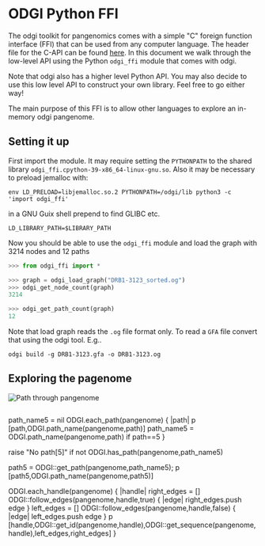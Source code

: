 # ODGI Python FFI

The odgi toolkit for pangenomics comes with a simple "C" foreign function interface (FFI) that can be used from any computer language.
The header file for the C-API can be found [here](https://github.com/pjotrp/odgi/blob/master/src/odgi-api.h).
In this document we walk through the low-level API using the Python `odgi_ffi` module that comes with odgi.

Note that odgi also has a higher level Python API. You may also decide to use this low level API to construct your own library.
Feel free to go either way!

The main purpose of this FFI is to allow other languages to explore an in-memory odgi pangenome.

## Setting it up

First import the module. It may require setting the `PYTHONPATH` to the shared library `odgi_ffi.cpython-39-x86_64-linux-gnu.so`. Also it may be necessary to preload jemalloc with:

    env LD_PRELOAD=libjemalloc.so.2 PYTHONPATH=/odgi/lib python3 -c 'import odgi_ffi'

in a GNU Guix shell prepend to find GLIBC etc.

    LD_LIBRARY_PATH=$LIBRARY_PATH

Now you should be able to use the `odgi_ffi` module and load the graph with 3214 nodes and 12 paths

```python
>>> from odgi_ffi import *

>>> graph = odgi_load_graph("DRB1-3123_sorted.og")
>>> odgi_get_node_count(graph)
3214

>>> odgi_get_path_count(graph)
12

```

Note that load graph reads the `.og` file format only. To read a `GFA` file convert that using the odgi tool. E.g..

    odgi build -g DRB1-3123.gfa -o DRB1-3123.og

## Exploring the pagenome



![Path through pangenome](../../docs/img/exampleGraphPath.png "Pangenome path")


```python
```


path_name5 = nil
ODGI.each_path(pangenome) { |path|
  p [path,ODGI.path_name(pangenome,path)]
  path_name5 = ODGI.path_name(pangenome,path) if path==5
}

raise "No path[5]" if not ODGI.has_path(pangenome,path_name5)

path5 = ODGI::get_path(pangenome,path_name5);
p [path5,ODGI.path_name(pangenome,path5)]

ODGI.each_handle(pangenome) { |handle|
  right_edges = []
  ODGI::follow_edges(pangenome,handle,true) { |edge|
    right_edges.push edge
  }
  left_edges = []
  ODGI::follow_edges(pangenome,handle,false) { |edge|
    left_edges.push edge
  }
  p [handle,ODGI::get_id(pangenome,handle),ODGI::get_sequence(pangenome,handle),left_edges,right_edges]
}
